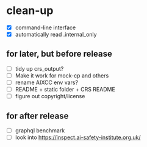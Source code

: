 clean-up
=======
- [x] command-line interface
- [x] automatically read .internal_only

for later, but before release
------
- [ ] tidy up crs_output?
- [ ] Make it work for mock-cp and others
- [ ] rename AIXCC env vars?
- [ ] README + static folder + CRS README
- [ ] figure out copyright/license

for after release
-------
- [ ] graphql benchmark
- [ ] look into https://inspect.ai-safety-institute.org.uk/